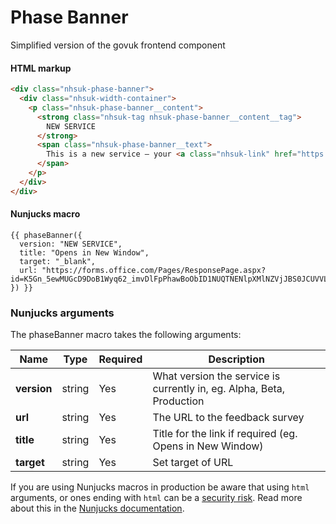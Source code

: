 # Phase Banner

Simplified version of the govuk frontend component

#### HTML markup

```html
<div class="nhsuk-phase-banner">
  <div class="nhsuk-width-container">
    <p class="nhsuk-phase-banner__content">
      <strong class="nhsuk-tag nhsuk-phase-banner__content__tag">
        NEW SERVICE
      </strong>
      <span class="nhsuk-phase-banner__text">
        This is a new service – your <a class="nhsuk-link" href="https://forms.office.com/Pages/ResponsePage.aspx?id=K5Gn_5ewMUGcD9DoB1Wyq62_imvDlFpPhawBoObID1NUQTNENlpXMlNZVjJBS0JCUVVLUlQxSkJVUyQlQCN0PWcu" target="_blank" title="Opens in New Window">feedback</a> will help us to improve it.
      </span>
    </p>
  </div>
</div>
```

#### Nunjucks macro

```
{{ phaseBanner({
  version: "NEW SERVICE",
  title: "Opens in New Window",
  target: "_blank",
  url: "https://forms.office.com/Pages/ResponsePage.aspx?id=K5Gn_5ewMUGcD9DoB1Wyq62_imvDlFpPhawBoObID1NUQTNENlpXMlNZVjJBS0JCUVVLUlQxSkJVUyQlQCN0PWcu"
}) }}
```

### Nunjucks arguments

The phaseBanner macro takes the following arguments:

| Name                       | Type     | Required  | Description  |
| ---------------------------|----------|-----------|--------------|
| **version**                | string   | Yes       | What version the service is currently in, eg. Alpha, Beta, Production
| **url**                    | string   | Yes       | The URL to the feedback survey
| **title**                  | string   | Yes       | Title for the link if required (eg. Opens in New Window)
| **target**                 | string   | Yes       | Set target of URL


If you are using Nunjucks macros in production be aware that using `html` arguments, or ones ending with `html` can be a [security risk](https://developer.mozilla.org/en-US/docs/Glossary/Cross-site_scripting). Read more about this in the [Nunjucks documentation](https://mozilla.github.io/nunjucks/api.html#user-defined-templates-warning).
